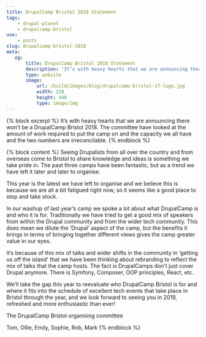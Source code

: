 ```yaml
---
title: DrupalCamp Bristol 2018 Statement
tags:
    - drupal-planet
    - drupalcamp-bristol
use:
    - posts
slug: drupalcamp-bristol-2018
meta:
   og:
       title: DrupalCamp Bristol 2018 Statement
       description: 'It’s with heavy hearts that we are announcing there won’t be a DrupalCamp Bristol 2018.'
       type: website
       image:
           url: /build/images/blog/drupalcamp-bristol-17-logo.jpg
           width: 228
           height: 448
           type: image/img
---
```

{% block excerpt %}
It’s with heavy hearts that we are announcing there won’t be a DrupalCamp Bristol 2018. The committee have looked at the amount of work required to put the camp on and the capacity we all have and the two numbers are irreconcilable.
{% endblock %}

{% block content %}
Seeing Drupalists from all over the country and from overseas come to Bristol to share knowledge and ideas is something we take pride in. The past three camps have been fantastic, but as a trend we have left it later and later to organise.

This year is the latest we have left to organise and we believe this is because we are all a bit fatigued right now, so it seems like a good place to stop and take stock.

In our washup of last year’s camp we spoke a lot about what DrupalCamp is and who it is for. Traditionally we have tried to get a good mix of speakers from within the Drupal community and from the wider tech community. This does mean we dilute the ‘Drupal’ aspect of the camp, but the benefits it brings in terms of bringing together different views gives the camp greater value in our eyes.

It’s because of this mix of talks and wider shifts in the community in ‘getting us off the island’ that we have been thinking about rebranding to reflect the mix of talks that the camp hosts. The fact is DrupalCamps don’t just cover Drupal anymore. There is Symfony, Composer, OOP principles, React, etc.

We’ll take the gap this year to reevaluate who DrupalCamp Bristol is for and where it fits into the schedule of excellent tech events that take place in Bristol through the year, and we look forward to seeing you in 2019, refreshed and more enthusiastic than ever!

The DrupalCamp Bristol organising committee

Tom, Ollie, Emily, Sophie, Rob, Mark
{% endblock %}
